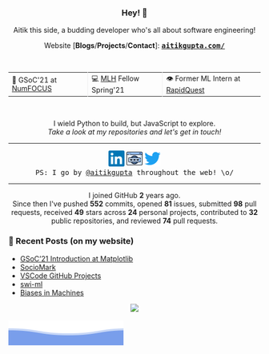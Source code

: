 <h3 align="center"> Hey! 👋</h3>

<p align="center">
Aitik this side, a budding developer who's all about software engineering!
</p>

<p align="center">
Website [<b>Blogs</b>/<b>Projects</b>/<b>Contact</b>]:
<ins><samp><a href="https://aitikgupta.com/"> <b>aitikgupta.com/</b></a></samp></ins>
</p>
<br>

<table align="center">
  <tr>
    <td style="border-right: 1px solid #eeeeef;"> 🌟 GSoC'21 at <a href="https://numfocus.org/programs/google-summer-code">NumFOCUS</a></td>
    <td style="border-right: 1px solid #eeeeef;"> 💻 <a href="http://fellowship.mlh.io/">MLH</a> Fellow Spring'21 </td>
    <td> 👁️ Former ML Intern at <a href="https://www.rapidquest.in/">RapidQuest</a> </td>
  </tr>
</table>
<br>

<p align="center">
I wield Python to build, but JavaScript to explore.<br>
<i>Take a look at my repositories and let's get in touch!</i>
</p><hr>
<p align="center">
<a href="https://linkedin.com/in/aitikgupta"><img alt="LinkedIn - /aitikgupta" title="LinkedIn - /aitikgupta" height="32" width="32" src="assets/linkedin.svg"></a>
<a href="https://aitikgupta.com/"><img alt="Personal Website - Aitik Gupta" title="Personal Website - Aitik Gupta" height="32" width="32" src="assets/website.svg"></a>
<a href="https://twitter.com/aitikgupta"><img alt="Twitter - /aitikgupta" title="Twitter - /aitikgupta" height="32" width="32" src="assets/twitter.svg"></a><br/>
<samp>PS: I go by <ins>@aitikgupta</ins> throughout the web! \o/</samp>
</p><hr>
<p align="center">
I joined GitHub <b>2</b> years ago.<br>
Since then I've pushed <b>552</b> commits, opened <b>81</b> issues, submitted <b>98</b> pull requests, received <b>49</b> stars across <b>24</b> personal projects, contributed to <b>32</b> public repositories, and reviewed <b>74</b> pull requests.
</p>

### 📕 Recent Posts (on my website)
<!-- BLOG-POST-LIST:START -->
- [GSoC’21 Introduction at Matplotlib](https://aitikgupta.com/gsoc-intro/)
- [SocioMark](https://aitikgupta.com/sociomark/)
- [VSCode GitHub Projects](https://aitikgupta.com/vscode-github-projects/)
- [swi-ml](https://aitikgupta.com/swi-ml/)
- [Biases in Machines](https://aitikgupta.com/biases-in-machines/)
<!-- BLOG-POST-LIST:END -->

<p align="center">
<img src="https://visitor-badge.laobi.icu/badge?page_id=aitikgupta"/>       
</p>

![Aitik Gupta](./assets/bottom_header.svg)
